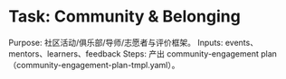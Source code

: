# Task: Community & Belonging

Purpose: 社区活动/俱乐部/导师/志愿者与评价框架。
Inputs: events、mentors、learners、feedback
Steps: 产出 community-engagement plan（community-engagement-plan-tmpl.yaml）。
